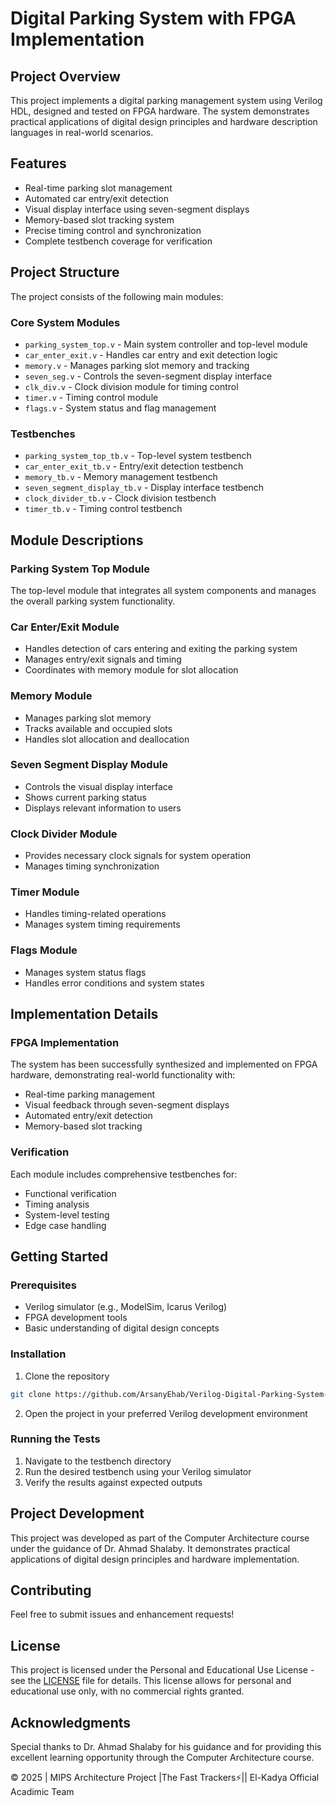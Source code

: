 ﻿# Digital Parking System with FPGA Implementation

## Project Overview
This project implements a digital parking management system using Verilog HDL, designed and tested on FPGA hardware. The system demonstrates practical applications of digital design principles and hardware description languages in real-world scenarios.

## Features
- Real-time parking slot management
- Automated car entry/exit detection
- Visual display interface using seven-segment displays
- Memory-based slot tracking system
- Precise timing control and synchronization
- Complete testbench coverage for verification

## Project Structure
The project consists of the following main modules:

### Core System Modules
- `parking_system_top.v` - Main system controller and top-level module
- `car_enter_exit.v` - Handles car entry and exit detection logic
- `memory.v` - Manages parking slot memory and tracking
- `seven_seg.v` - Controls the seven-segment display interface
- `clk_div.v` - Clock division module for timing control
- `timer.v` - Timing control module
- `flags.v` - System status and flag management

### Testbenches
- `parking_system_top_tb.v` - Top-level system testbench
- `car_enter_exit_tb.v` - Entry/exit detection testbench
- `memory_tb.v` - Memory management testbench
- `seven_segment_display_tb.v` - Display interface testbench
- `clock_divider_tb.v` - Clock division testbench
- `timer_tb.v` - Timing control testbench

## Module Descriptions

### Parking System Top Module
The top-level module that integrates all system components and manages the overall parking system functionality.

### Car Enter/Exit Module
- Handles detection of cars entering and exiting the parking system
- Manages entry/exit signals and timing
- Coordinates with memory module for slot allocation

### Memory Module
- Manages parking slot memory
- Tracks available and occupied slots
- Handles slot allocation and deallocation

### Seven Segment Display Module
- Controls the visual display interface
- Shows current parking status
- Displays relevant information to users

### Clock Divider Module
- Provides necessary clock signals for system operation
- Manages timing synchronization

### Timer Module
- Handles timing-related operations
- Manages system timing requirements

### Flags Module
- Manages system status flags
- Handles error conditions and system states

## Implementation Details

### FPGA Implementation
The system has been successfully synthesized and implemented on FPGA hardware, demonstrating real-world functionality with:
- Real-time parking management
- Visual feedback through seven-segment displays
- Automated entry/exit detection
- Memory-based slot tracking

### Verification
Each module includes comprehensive testbenches for:
- Functional verification
- Timing analysis
- System-level testing
- Edge case handling

## Getting Started

### Prerequisites
- Verilog simulator (e.g., ModelSim, Icarus Verilog)
- FPGA development tools
- Basic understanding of digital design concepts

### Installation
1. Clone the repository
```bash
git clone https://github.com/ArsanyEhab/Verilog-Digital-Parking-System-with-FPGA-Implementation.git
```

2. Open the project in your preferred Verilog development environment

### Running the Tests
1. Navigate to the testbench directory
2. Run the desired testbench using your Verilog simulator
3. Verify the results against expected outputs

## Project Development
This project was developed as part of the Computer Architecture course under the guidance of Dr. Ahmad Shalaby. It demonstrates practical applications of digital design principles and hardware implementation.

## Contributing
Feel free to submit issues and enhancement requests!

## License
This project is licensed under the Personal and Educational Use License - see the [LICENSE](LICENSE) file for details. This license allows for personal and educational use only, with no commercial rights granted.

## Acknowledgments
Special thanks to Dr. Ahmad Shalaby for his guidance and for providing this excellent learning opportunity through the Computer Architecture course.

  <footer>
    © 2025 | MIPS Architecture Project |️The Fast Trackers⚡️|| El-Kadya Official Acadimic Team
  </footer>
</body>
</html>
